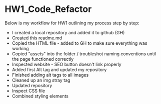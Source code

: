 # HW1_Code_Refactor
Below is my workflow for HW1 outlining my process step by step:
- I created a local repository and added it to github (GH)
- Created this readme.md
- Copied the HTML file - added to GH to make sure everything was working
- Copied "assets" into the folder / troubleshot naming conventions until the page functioned correctly
- Inspected website - SEO button doesn't link properly
- Added first Alt tag and updated my repository
- Finished adding alt tags to all images
- Cleaned up an img stray tag
- Updated repository
- Inspect CSS file
- Combined styling elements

